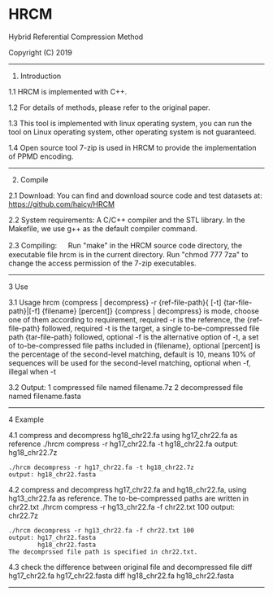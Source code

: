 # HRCM
Hybrid Referential Compression Method

Copyright (C) 2019                  
****************************************************************************

1. Introduction

1.1 HRCM is implemented with C++.

1.2 For details of methods, please refer to the original paper.

1.3 This tool is implemented with linux operating system, you can run the tool on Linux operating system, other operating system is not guaranteed.

1.4 Open source tool 7-zip is used in HRCM to provide the implementation of PPMD encoding. 

****************************************************************************

2. Compile

2.1 Download: 
You can find and download source code and test datasets at:
https://github.com/haicy/HRCM

2.2 System requirements:
A C/C++ compiler and the STL library. In the Makefile, we use g++ as the default compiler command.

2.3 Compiling: 　
Run "make" in the HRCM source code directory, the executable file hrcm is in the current directory.
Run "chmod 777 7za" to change the access permission of the 7-zip executables.

****************************************************************************

3 Use

3.1 Usage
hrcm {compress | decompress}  -r {ref-file-path}{ [-t] {tar-file-path}|[-f] {filename} [percent]}
     {compress | decompress} is mode,  choose one of them according to requirement, required
     -r is the reference, the {ref-file-path} followed, required
     -t is the target, a single to-be-compressed file path {tar-file-path} followed, optional
     -f is the alternative option of -t, a set of to-be-compressed file paths included in {filename}, optional
     [percent] is the percentage of the second-level matching, default is 10, means 10% of sequences will be used for the second-level matching, optional when -f, illegal when -t

3.2 Output:
1 compressed file named filename.7z 
2 decompressed file named filename.fasta

****************************************************************************

4 Example

4.1 compress and decompress hg18_chr22.fa using hg17_chr22.fa as reference
    ./hrcm compress -r hg17_chr22.fa -t hg18_chr22.fa
    output: hg18_chr22.7z
	
    ./hrcm decompress -r hg17_chr22.fa -t hg18_chr22.7z
    output: hg18_chr22.fasta
	
4.2 compress and decompress hg17_chr22.fa and hg18_chr22.fa, using hg13_chr22.fa as reference. The to-be-compressed paths are written in chr22.txt
    ./hrcm compress -r hg13_chr22.fa -f chr22.txt 100
    output: chr22.7z


    ./hrcm decompress -r hg13_chr22.fa -f chr22.txt 100
    output: hg17_chr22.fasta 
            hg18_chr22.fasta
    The decomprssed file path is specified in chr22.txt.

4.3 check the difference between original file and decompressed file
    diff hg17_chr22.fa hg17_chr22.fasta
    diff hg18_chr22.fa hg18_chr22.fasta

***************************************************************************

